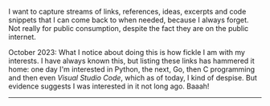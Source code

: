 I want to capture streams of links, references, ideas, excerpts and code snippets that I can come back to when needed, because I always forget. Not really for public consumption, despite the fact they are on the public internet.

October 2023: What I notice about doing this is how fickle I am with my interests.
I have always known this, but listing these links has hammered it home: one day I'm interested in Python, the next, Go, then C programming and then even *Visual Studio Code*, which as of today, I kind of despise.
But evidence suggests I was interested in it not long ago.
Baaah!

<hr>
